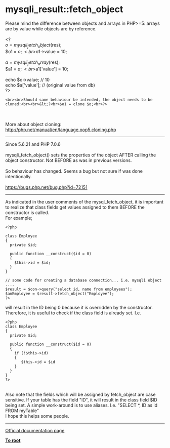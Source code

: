 # mysqli_result::fetch_object



Please mind the difference between objects and arrays in PHP&gt;=5: arrays are by value while objects are by reference.<br><br>&lt;?<br>$o = mysqli_fetch_object($res);<br>$o1 = $o;<br>$o1-&gt;value = 10;<br><br>$a = mysqli_fetch_array($res);<br>$a1 = $a;<br>$a1[&apos;value&apos;] = 10;<br><br>echo $o-&gt;value; // 10<br>echo $a[&apos;value&apos;]; // (original value from db)<br>?>
```
<br><br>Should same behaviour be intended, the object needs to be cloned:<br><br>&lt;?<br>$o1 = clone $o;<br>?>
```
<br><br>More about object cloning:<br>http://php.net/manual/en/language.oop5.cloning.php  

---

Since 5.6.21 and PHP 7.0.6<br><br>mysqli_fetch_object() sets the properties of the object AFTER calling the object constructor. Not BEFORE as was in previous versions.<br><br>So behaviour has changed. Seems a bug but not sure if was done intentionally.<br><br>https://bugs.php.net/bug.php?id=72151  

---

As indicated in the user comments of the mysql_fetch_object, it is important to realize that class fields get values assigned to them BEFORE the constructor is called.<br>For example;<br>

```
<?php

class Employee
{
  private $id;

  public function __construct($id = 0)
  {
    $this->id = $id;
  }
}

// some code for creating a database connection... i.e. mysqli object
....
$result = $con->query("select id, name from employees");
$anEmployee = $result->fetch_object("Employee");
?>
```

will result in the ID being 0 because it is overridden by the constructor. Therefore, it is useful to check if the class field is already set.
I.e.


```
<?php
class Employee
{
  private $id;

  public function __construct($id = 0)
  {
    if (!$this->id)
    {
       $this->id = $id 
    }
  }
}
?>
```
<br>Also note that the fields which will be assigned by fetch_object are case sensitive. If your table has the field "ID", it will result in the class field $ID being set. A simple work-around is to use aliases. I.e. "SELECT *, ID as id FROM myTable"<br>I hope this helps some people.  

---

[Official documentation page](https://www.php.net/manual/en/mysqli-result.fetch-object.php)

**[To root](/README.md)**